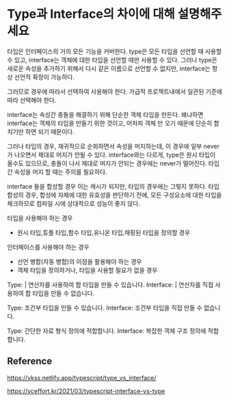 # Type과 Interface의 차이에 대해 설명해주세요

타입은 인터페이스의 거의 모든 기능을 커버한다.
type은 모든 타입을 선언할 때 사용할 수 있고, interface는 객체에 대한 타입을 선언할 때만 사용할 수 있다.
그러나 type은 새로운 속성을 추가하기 위해서 다시 같은 이름으로 선언할 수 없지만, interface는 항상 선언적 확장이 가능하다.

그러므로 경우에 따라서 선택하여 사용해야 한다. 가급적 프로젝트내에서 일관된 기준에 따라 선택해야 한다.

interface는 속성간 충돌을 해결하기 위해 단순한 객체 타입을 만든다.
왜냐하면 interface는 객체의 타입을 만들기 위한 것이고, 어차피 객체 만 오기 때문에 단순히 합치기만 하면 되기 때문이다.

그러나 타입의 경우, 재귀적으로 순회하면서 속성을 머지하는데, 이 경우에 일부 never가 나오면서 제대로 머지가 안될 수 있다.
interface와는 다르게, type은 원시 타입이 올수도 있으므로, 충돌이 나서 제대로 머지가 안되는 경우에는 never가 떨어진다.
타입 간 속성을 머지 할 때는 주의를 필요하다.

interface 들을 합성할 경우 이는 캐시가 되지만, 타입의 경우에는 그렇지 못하다.
타입 합성의 경우, 합성에 자체에 대한 유효성을 판단하기 전에, 모든 구성요소에 대한 타입을 체크하므로 컴파일 시에 상대적으로 성능이 좋지 않다.

타입을 사용해야 하는 경우

- 원시 타입,튜플 타입,함수 타입,유니온 타입,매핑된 타입을 정의할 경우

인터페이스를 사용해야 하는 경우

- 선언 병합(자동 병합)의 이점을 활용해야 하는 경우
- 객체 타입을 정의하거나, 타입을 사용할 필요가 없을 경우

Type: | 연산자를 사용하여 합 타입을 만들 수 있습니다.
Interface: | 연산자를 직접 사용하여 합 타입을 만들 수 없습니다.

Type: 조건부 타입을 만들 수 있습니다.
Interface: 조건부 타입을 직접 만들 수 없습니다.

Type: 간단한 자료 형식 정의에 적합합니다.
Interface: 복잡한 객체 구조 정의에 적합합니다.

## Reference

https://ykss.netlify.app/typescript/type_vs_interface/

https://yceffort.kr/2021/03/typescript-interface-vs-type
